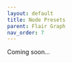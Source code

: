 ```yaml
---
layout: default
title: Node Presets
parent: Flair Graph
nav_order: 7
---
```


<i class="fas fa-construction"></i> Coming soon...